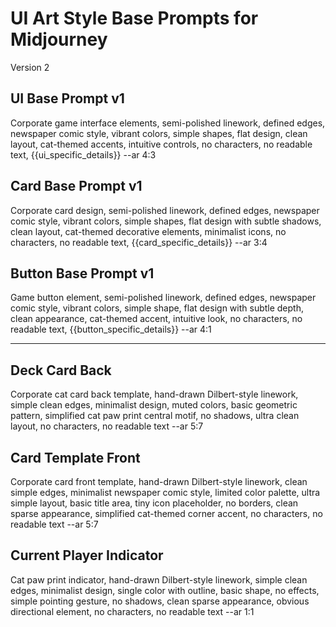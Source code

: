# UI Art Style Base Prompts for Midjourney

Version 2

## UI Base Prompt v1
Corporate game interface elements, semi-polished linework, defined edges, newspaper comic style, vibrant colors, simple shapes, flat design, clean layout, cat-themed accents, intuitive controls, no characters, no readable text, {{ui_specific_details}} --ar 4:3

## Card Base Prompt v1
Corporate card design, semi-polished linework, defined edges, newspaper comic style, vibrant colors, simple shapes, flat design with subtle shadows, clean layout, cat-themed decorative elements, minimalist icons, no characters, no readable text, {{card_specific_details}} --ar 3:4

## Button Base Prompt v1
Game button element, semi-polished linework, defined edges, newspaper comic style, vibrant colors, simple shape, flat design with subtle depth, clean appearance, cat-themed accent, intuitive look, no characters, no readable text, {{button_specific_details}} --ar 4:1

---

## Deck Card Back
Corporate cat card back template, hand-drawn Dilbert-style linework, simple clean edges, minimalist design, muted colors, basic geometric pattern, simplified cat paw print central motif, no shadows, ultra clean layout, no characters, no readable text --ar 5:7

## Card Template Front
Corporate card front template, hand-drawn Dilbert-style linework, clean simple edges, minimalist newspaper comic style, limited color palette, ultra simple layout, basic title area, tiny icon placeholder, no borders, clean sparse appearance, simplified cat-themed corner accent, no characters, no readable text --ar 5:7

## Current Player Indicator
Cat paw print indicator, hand-drawn Dilbert-style linework, simple clean edges, minimalist design, single color with outline, basic shape, no effects, simple pointing gesture, no shadows, clean sparse appearance, obvious directional element, no characters, no readable text --ar 1:1

